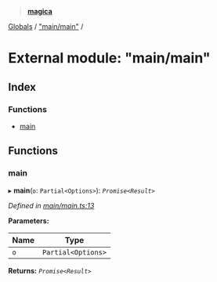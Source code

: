 > **[magica](../README.md)**

[Globals](../README.md) / ["main/main"](_main_main_.md) /

# External module: "main/main"

## Index

### Functions

* [main](_main_main_.md#main)

## Functions

###  main

▸ **main**(`o`: `Partial<Options>`): *`Promise<Result>`*

*Defined in [main/main.ts:13](https://github.com/cancerberoSgx/magica/blob/ddf46a3/src/main/main.ts#L13)*

**Parameters:**

Name | Type |
------ | ------ |
`o` | `Partial<Options>` |

**Returns:** *`Promise<Result>`*